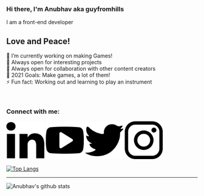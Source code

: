 ### Hi there, I'm Anubhav aka guyfromhills
I am a front-end developer
<br/>

##  Love and Peace! <br/>
🔭 I’m currently working on making Games!<br/>
🌱 Always open for interesting projects <br/>
👯 Always open for collaboration with other content creators <br/>
🥅 2021 Goals: Make games, a lot of them! <br/>
⚡ Fun fact: Working out and learning to play an instrument <br/>
 
 
<br/>
 

 


### Connect with me:

[<img  src="/images/linkedin-logo.png" height="100px" width="100px" />][Linkedin] 
[<img  src="/images/youtube-logo.png" height="100px" width="100px" />][Youtube]
[<img  src="/images/twitter-black-shape.png" height="100px" width="100px" />][Twitter]
[<img  src="/images/instagram-logo.png" height="100px" width="100px" />][Instagram]
<br/>



[![Top Langs](https://github-readme-stats.vercel.app/api/top-langs/?username=guyfromhills&layout=compact)](https://github.com/anuraghazra/github-readme-stats)


---
![Anubhav's github stats](https://github-readme-stats.vercel.app/api?username=guyfromhills&show_icons=true&theme=dracula)

<br/>
<br/>


[Linkedin]:https://www.linkedin.com/in/guyfromhills/ 
[Youtube]:https://www.youtube.com/channel/UCY9wK6W6rzvGNxidxC7Tgiw?view_as=subscriber
[Twitter]:https://twitter.com/guyfromhills
[Instagram]:https://www.instagram.com/guyfromhills/?hl=en




